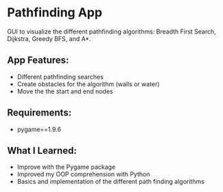 # Pathfinding App

GUI to visualize the different pathfinding algorithms: Breadth First Search, Dijkstra, Greedy BFS, and A*.

## App Features:
- Different pathfinding searches
- Create obstacles for the algorithm (walls or water)
- Move the the start and end nodes

## Requirements:
- pygame==1.9.6

## What I Learned:

- Improve with the Pygame package
- Improved my OOP comprehension with Python
- Basics and implementation of the different path finding algorithms
